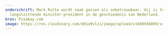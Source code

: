 ```yaml
---
onderschrift: Mark Rutte wordt vaak gezien als onbetrouwbaar. Hij is tevens de
  langstzittende minister-president in de geschiedenis van Nederland.
bron: Pixabay.com
image: https://res.cloudinary.com/ddio9vlzi/image/upload/v1680936069/sciencegeek/posts/politiek-mark-rutte.jpg
---
```

